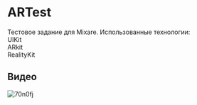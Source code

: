 # ARTest
Тестовое задание для Mixare.
Использованные технологии:<br>
UIKit<br>
ARkit<br>
RealityKit<br>

## Видео

![70n0fj](https://user-images.githubusercontent.com/89085993/201546861-eb51635a-bf88-4cf2-8531-981a2fc9d6d9.gif)


